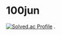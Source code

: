 # 100jun
[![Solved.ac Profile](http://mazassumnida.wtf/api/v2/generate_badge?boj=wlswogur9939)](https://solved.ac/wlswogur9939/)
.
